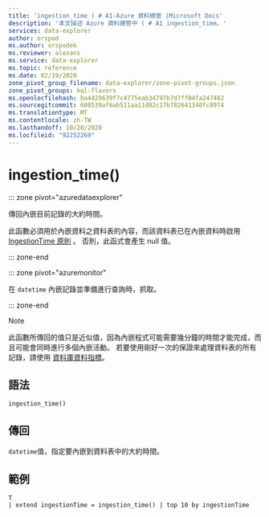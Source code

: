 ```yaml
---
title: 'ingestion_time ( # A1-Azure 資料總管 |Microsoft Docs'
description: '本文描述 Azure 資料總管中 ( # A1 ingestion_time。'
services: data-explorer
author: orspod
ms.author: orspodek
ms.reviewer: alexans
ms.service: data-explorer
ms.topic: reference
ms.date: 02/19/2020
zone_pivot_group_filename: data-explorer/zone-pivot-groups.json
zone_pivot_groups: kql-flavors
ms.openlocfilehash: ba4429639f7c4775eab34797b7d7ff04fa247482
ms.sourcegitcommit: 608539af6ab511aa11d82c17b782641340fc8974
ms.translationtype: MT
ms.contentlocale: zh-TW
ms.lasthandoff: 10/20/2020
ms.locfileid: "92252269"
---
```

# <a name="ingestion_time"></a>ingestion_time()

::: zone pivot="azuredataexplorer"

傳回內嵌目前記錄的大約時間。

此函數必須用於內嵌資料之資料表的內容，而該資料表已在內嵌資料時啟用 [IngestionTime 原則](../management/ingestiontimepolicy.md) 。 否則，此函式會產生 null 值。

::: zone-end

::: zone pivot="azuremonitor"

在 `datetime` 內嵌記錄並準備進行查詢時，抓取。

::: zone-end

> [!NOTE]
> 此函數所傳回的值只是近似值，因為內嵌程式可能需要幾分鐘的時間才能完成，而且可能會同時進行多個內嵌活動。 若要使用剛好一次的保證來處理資料表的所有記錄，請使用 [資料庫資料指標](../management/databasecursor.md)。

## <a name="syntax"></a>語法

`ingestion_time()`

## <a name="returns"></a>傳回

`datetime`值，指定要內嵌到資料表中的大約時間。

## <a name="example"></a>範例

```kusto
T
| extend ingestionTime = ingestion_time() | top 10 by ingestionTime
```
